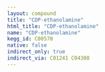 ```yaml
---
layout: compound
title: "CDP-ethanolamine"
html_title: "CDP-ethanolamine"
name: "CDP-ethanolamine"
kegg_id: C00570
native: false
indirect_only: true
indirect_via: C01241 C04308
---
```

